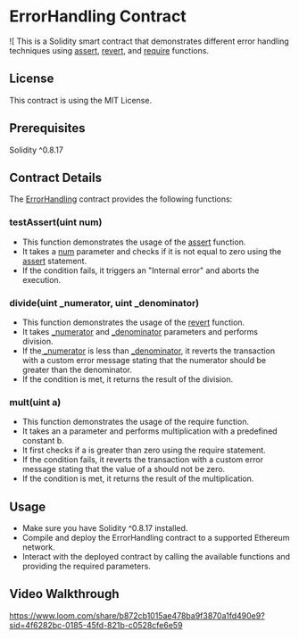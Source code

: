 # ErrorHandling Contract #

![ This is a Solidity smart contract that demonstrates different error handling techniques using <u>assert</u>, <u>revert</u>, and <u>require</u> functions.

## License
This contract is using the MIT License.

## Prerequisites
Solidity ^0.8.17
## Contract Details
The <u>ErrorHandling</u> contract provides the following functions:

### testAssert(uint num)
* This function demonstrates the usage of the <u>assert</u> function.
* It takes a <u>num</u> parameter and checks if it is not equal to zero using the <u>assert</u> statement.
* If the condition fails, it triggers an "Internal error" and aborts the execution.
### divide(uint _numerator, uint _denominator)
* This function demonstrates the usage of the <u>revert</u> function.
* It takes <u>_numerator</u> and <u>_denominator</u> parameters and performs division.
* If the<u> _numerator</u> is less than <u>_denominator</u>, it reverts the transaction with a custom error message stating that the numerator should be greater than the denominator.
* If the condition is met, it returns the result of the division.
### mult(uint a)
* This function demonstrates the usage of the require function.
* It takes an a parameter and performs multiplication with a predefined constant b.
* It first checks if a is greater than zero using the require statement.
* If the condition fails, it reverts the transaction with a custom error message stating that the value of a should not be zero.
* If the condition is met, it returns the result of the multiplication.
## Usage
* Make sure you have Solidity ^0.8.17 installed.
* Compile and deploy the ErrorHandling contract to a supported Ethereum network.
* Interact with the deployed contract by calling the available functions and providing the required parameters.
## Video Walkthrough
https://www.loom.com/share/b872cb1015ae478ba9f3870a1fd490e9?sid=4f6282bc-0185-45fd-821b-c0528cfe6e59
